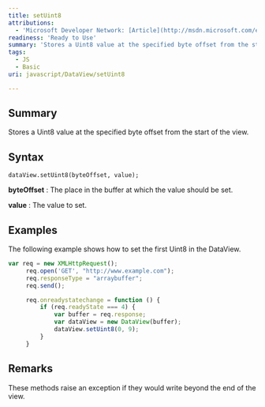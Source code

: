 ```yaml
---
title: setUint8
attributions:
  - 'Microsoft Developer Network: [Article](http://msdn.microsoft.com/en-us/library/ie/br212478(v=vs.94).aspx)'
readiness: 'Ready to Use'
summary: 'Stores a Uint8 value at the specified byte offset from the start of the view.'
tags:
  - JS
  - Basic
uri: javascript/DataView/setUint8

---
```

## Summary

Stores a Uint8 value at the specified byte offset from the start of the view.

## Syntax

    dataView.setUint8(byteOffset, value);

**byteOffset**
:   The place in the buffer at which the value should be set.

**value**
:   The value to set.

## Examples

The following example shows how to set the first Uint8 in the DataView.

``` js
var req = new XMLHttpRequest();
     req.open('GET', "http://www.example.com");
     req.responseType = "arraybuffer";
     req.send();

     req.onreadystatechange = function () {
         if (req.readyState === 4) {
             var buffer = req.response;
             var dataView = new DataView(buffer);
             dataView.setUint8(0, 9);
         }
     }
```

## Remarks

These methods raise an exception if they would write beyond the end of the view.


